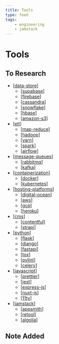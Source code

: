```yaml
---
title: Tools
type: feed
tags: 
    - engineering
    - jamstack
---
```


# Tools

## To Research

- [[data-store]]
  - [[supabase]]
  - [[firebase]]
  - [[cassandra]]
  - [[snowflake]]
  - [[hbase]]
  - [[amazon-s3]]
- [[etl]]
  - [[map-reduce]]
  - [[hadoop]]
  - [[yarn]]
  - [[spark]]
  - [[airflow]]
- [[message-queues]]
  - [[rabbitmq]]
  - [[kafka]]
- [[containerization]]
  - [[docker]]
  - [[kubernetes]]
- [[hosting-platforms]]
  - [[digital-ocean]]
  - [[aws]]
  - [[gcp]]
  - [[heroku]]
- [[cms]]
  - [[contentful]]
  - [[strapi]]
- [[python]]
  - [[flask]]
  - [[django]]
  - [[fastapi]]
  - [[tox]]
  - [[pylint]]
  - [[celery]]
- [[javascript]]
  - [[prettier]]
  - [[jest]]
  - [[express-js]]
  - [[nuxt-js]]
  - [[11ty]]
- [[jamstack]]
  - [[appsmith]]
  - [[retool]]
  - [[algolia]]

## Note Added

[//begin]: # "Autogenerated link references for markdown compatibility"
[data-store]: ../concepts/data-store "data-store"
[supabase]: supabase "Supabase"
[firebase]: firebase "firebase"
[cassandra]: cassandra "cassandra"
[snowflake]: snowflake "snowflake"
[hbase]: hbase "hbase"
[amazon-s3]: amazon-s3 "amazon-s3"
[etl]: ../concepts/etl "etl"
[map-reduce]: map-reduce "map-reduce"
[hadoop]: hadoop "hadoop"
[yarn]: yarn "yarn"
[spark]: spark "Apache Spark"
[airflow]: airflow "airflow"
[message-queues]: ../concepts/message-queues "message-queues"
[rabbitmq]: rabbitmq "rabbitmq"
[kafka]: kafka "kafka"
[containerization]: ../concepts/containerization "containerization"
[docker]: docker "docker"
[kubernetes]: kubernetes "kubernetes"
[hosting-platforms]: ../concepts/hosting-platforms "hosting-platforms"
[digital-ocean]: digital-ocean "digital-ocean"
[aws]: aws "aws"
[gcp]: gcp "gcp"
[heroku]: heroku "heroku"
[cms]: ../concepts/cms "cms"
[contentful]: contentful "contentful"
[strapi]: strapi "strapi"
[python]: python "Python"
[flask]: flask "flask"
[django]: django "django"
[fastapi]: fastapi "fastapi"
[tox]: tox "tox"
[pylint]: pylint "pylint"
[celery]: celery "celery"
[javascript]: javascript "javascript"
[prettier]: prettier "prettier"
[jest]: jest "jest"
[express-js]: express-js "express-js"
[nuxt-js]: nuxt-js "nuxt-js"
[11ty]: 11ty "11ty"
[jamstack]: ../concepts/jamstack "jamstack"
[appsmith]: appsmith "Appsmith"
[retool]: retool "Retool"
[algolia]: algolia "algolia"
[//end]: # "Autogenerated link references"